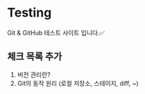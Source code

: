 # Testing

Git & GitHub 테스트 사이트 입니다.✅

## 체크 목록 추가
1. 버전 관리란?
3. Git의 동작 원리 (로컬 저장소, 스테이지, diff, ~)
